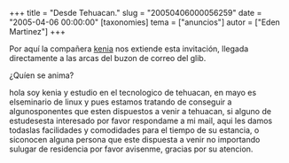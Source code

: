 +++
title = "Desde Tehuacan."
slug = "20050406000056259"
date = "2005-04-06 00:00:00"
[taxonomies]
tema = ["anuncios"]
autor = ["Eden Martinez"]
+++

Por aquí la compañera [kenia](mailto:yeremich@gmail.com) nos extiende
esta invitación, llegada directamente a las arcas del buzon de correo
del glib.

¿Quíen se anima?

<!-- more -->
hola soy kenia y estudio en el tecnologico de tehuacan, en mayo es
elseminario de linux y pues estamos tratando de conseguir a
algunosponentes que esten dispuestos a venir a tehuacan, si alguno de
estudesesta interesado por favor respondame a mi mail, aqui les damos
todaslas facilidades y comodidades para el tiempo de su estancia, o
siconocen alguna persona que este dispuesta a venir no importando
sulugar de residencia por favor avisenme, gracias por su atencion.

